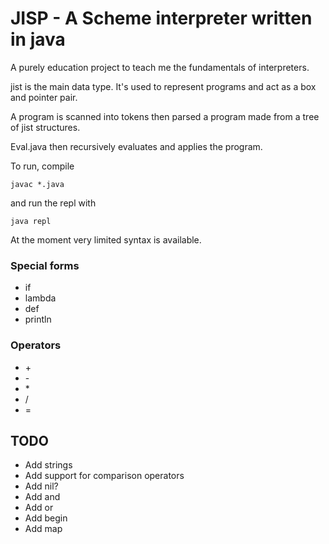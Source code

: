 # JISP - A Scheme interpreter written in java
A purely education project to teach me the fundamentals 
of interpreters.

jist is the main data type. It's used to represent programs
and act as a box and pointer pair.

A program is scanned into tokens then  parsed a program made
from a tree of jist structures.

Eval.java then recursively evaluates and applies the program.

To run, compile 
```
javac *.java
```
and run the repl with
```
java repl
```
At the moment very limited syntax is available.
### Special forms
- if
- lambda 
- def 
- println 
### Operators
- \+ 
- \-
- \*
- /
- =


## TODO
- Add strings
- Add support for comparison operators
- Add nil?
- Add and
- Add or
- Add begin
- Add map
